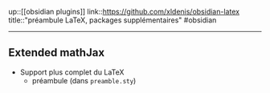 up::[[obsidian plugins]]
link::https://github.com/xldenis/obsidian-latex
title::"préambule LaTeX, packages supplémentaires"
#obsidian 

----
## Extended mathJax
 - Support plus complet du LaTeX
     - préambule (dans `preamble.sty`)
